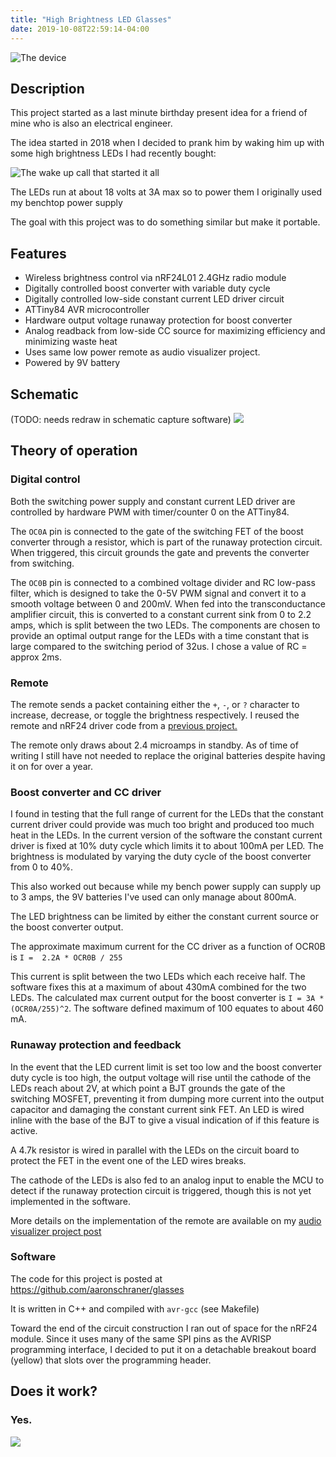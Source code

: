 ```yaml
---
title: "High Brightness LED Glasses"
date: 2019-10-08T22:59:14-04:00
---
```


![](https://i.imgur.com/d11aYmN.jpg "The device")

Description
-----------
This project started as a last minute birthday present idea for a friend of mine who is also an electrical engineer.

The idea started in 2018 when I decided to prank him by waking him up with some high brightness LEDs I had recently bought:

![](https://i.imgur.com/j2Ch7Ei.jpg "The wake up call that started it all" )

The LEDs run at about 18 volts at 3A max so to power them I originally used my benchtop power supply

The goal with this project was to do something similar but make it portable.

Features
--------
* Wireless brightness control via nRF24L01 2.4GHz radio module
* Digitally controlled boost converter with variable duty cycle
* Digitally controlled low-side constant current LED driver circuit
* ATTiny84 AVR microcontroller
* Hardware output voltage runaway protection for boost converter
* Analog readback from low-side CC source for maximizing efficiency and minimizing waste heat
* Uses same low power remote as audio visualizer project. 
* Powered by 9V battery

Schematic
---------
(TODO: needs redraw in schematic capture software)
![](https://i.imgur.com/pf24917.jpg)

Theory of operation
-------------------
### Digital control
Both the switching power supply and constant current LED driver are controlled by hardware PWM with timer/counter 0 on the ATTiny84.

The `OC0A` pin is connected to the gate of the switching FET of the boost converter through a resistor, which is part of the runaway protection circuit. When triggered, this circuit grounds the gate and prevents the converter from switching.

The `OC0B` pin is connected to a combined voltage divider and RC low-pass filter, which is designed to take the 0-5V PWM signal and convert it to a smooth voltage between 0 and 200mV. When fed into the transconductance amplifier circuit, this is converted to a constant current sink from 0 to 2.2 amps, which is split between the two LEDs. The components are chosen to provide an optimal output range for the LEDs with a time constant that is large compared to the switching period of 32us. I chose a value of RC = approx 2ms.

### Remote
The remote sends a packet containing either the `+`, `-`, or `?` character to increase, decrease, or toggle the brightness respectively. I reused the remote and nRF24 driver code from a [previous project.](/posts/led-strip-audio-vis) 

The remote only draws about 2.4 microamps in standby. As of time of writing I still have not needed to replace the original batteries despite having it on for over a year.

### Boost converter and CC driver
I found in testing that the full range of current for the LEDs that the constant current driver could provide was much too bright and produced too much heat in the LEDs. In the current version of the software the constant current driver is fixed at 10% duty cycle which limits it to about 100mA per LED. The brightness is modulated by varying the duty cycle of the boost converter from 0 to 40%. 

This also worked out because while my bench power supply can supply up to 3 amps, the 9V batteries I've used can only manage about 800mA.

The LED brightness can be limited by either the constant current source or the boost converter output.

The approximate maximum current for the CC driver as a function of OCR0B is `I =  2.2A * OCR0B / 255` 

This current is split between the two LEDs which each receive half. The software fixes this at a maximum of about 430mA combined for the two LEDs.
The calculated max current output for the boost converter is `I = 3A * (OCR0A/255)^2`. The software defined maximum of 100 equates to about 460 mA. 

### Runaway protection and feedback
   In the event that the LED current limit is set too low and the boost converter duty cycle is too high, the output voltage will rise until the cathode of the LEDs reach about 2V, at which point a BJT grounds the gate of the switching MOSFET, preventing it from dumping more current into the output capacitor and damaging the constant current sink FET. 
   An LED is wired inline with the base of the BJT to give a visual indication of if this feature is active.
   
   A 4.7k resistor is wired in parallel with the LEDs on the circuit board to protect the FET in the event one of the LED wires breaks.
   
   The cathode of the LEDs is also fed to an analog input to enable the MCU to detect if the runaway protection circuit is triggered, though this is not yet implemented in the software.
   
   More details on the implementation of the remote are available on my [audio visualizer project post](/posts/led-strip-audio-vis)

### Software
   The code for this project is posted at https://github.com/aaronschraner/glasses

   It is written in C++ and compiled with `avr-gcc` (see Makefile)

   Toward the end of the circuit construction I ran out of space for the nRF24 module. Since it uses many of the same SPI pins as the AVRISP programming interface, I decided to put it on a detachable breakout board (yellow) that slots over the programming header. 


Does it work?
-------------

### Yes.
![](https://i.imgur.com/zndSrtm.jpg)




